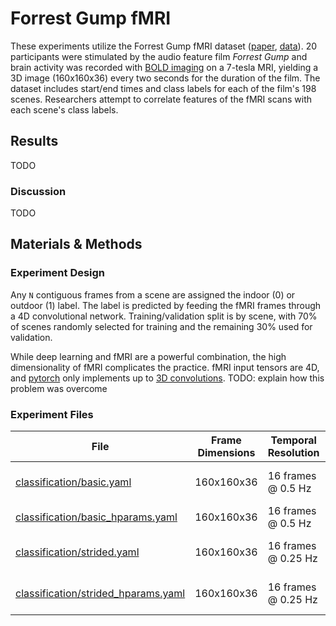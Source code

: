 # Forrest Gump fMRI
These experiments utilize the Forrest Gump fMRI dataset ([paper](https://www.nature.com/articles/sdata20143), [data](https://openneuro.org/datasets/ds000113/versions/1.3.0)). 20 participants were stimulated by the audio feature film *Forrest Gump* and brain activity was recorded with [BOLD imaging](https://en.wikipedia.org/wiki/Blood-oxygen-level-dependent_imaging) on a 7-tesla MRI, yielding a 3D image (160x160x36) every two seconds for the duration of the film. The dataset includes start/end times and class labels for each of the film's 198 scenes. Researchers attempt to correlate features of the fMRI scans with each scene's class labels.

## Results
TODO

### Discussion
TODO

## Materials & Methods
### Experiment Design
Any `N` contiguous frames from a scene are assigned the indoor (0) or outdoor (1) label. The label is predicted by feeding the fMRI frames through a 4D convolutional network. Training/validation split is by scene, with 70% of scenes randomly selected for training and the remaining 30% used for validation.

While deep learning and fMRI are a powerful combination, the high dimensionality of fMRI complicates the practice. fMRI input tensors are 4D, and [pytorch](https://pytorch.org/) only implements up to [3D convolutions](https://pytorch.org/docs/stable/generated/torch.nn.Conv3d.html). TODO: explain how this problem was overcome

### Experiment Files
| File                                                                       | Frame Dimensions       | Temporal Resolution | Notes
| -------------------------------------------------------------------------- | ---------------------- | ------------------- | -----
| [classification/basic.yaml](classification/basic.yaml)                     | 160x160x36             | 16 frames @ 0.5 Hz  | "Vanilla" experiment setup
| [classification/basic_hparams.yaml](classification/basic_hparams.yaml)     | 160x160x36             | 16 frames @ 0.5 Hz  | 16 frames @ 0.5 Hz  | Hyperparameter search for `basic.yaml`
| [classification/strided.yaml](classification/strided.yaml)                 | 160x160x36             | 16 frames @ 0.25 Hz | Every other input frame is skipped
| [classification/strided_hparams.yaml](classification/strided_hparams.yaml) | 160x160x36             | 16 frames @ 0.25 Hz | Hyperparameter search for `strided.yam

